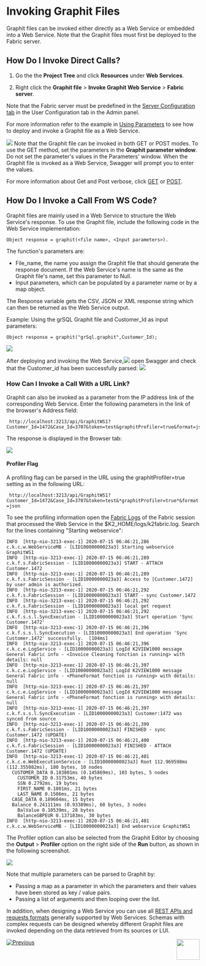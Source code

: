 # Invoking Graphit Files
Graphit files can be invoked either directly as a Web Service or embedded into a Web Service. Note that the Graphit files must first be deployed to the Fabric server. 

## How Do I Invoke Direct Calls?
1. Go the the **Project Tree** and click **Resources** under **Web Services**. 

2. Right click the **Graphit file** > **Invoke Graphit Web Service** > **Fabric server**.

Note that the Fabric server must be predefined in the [Server Configuration tab](/articles/04_fabric_studio/04_user_preferences.md#what-is-the-purpose-of-the-server-configuration-tab) in the User Configuration tab in the Admin panel.

For more information refer to the example in [Using Parameters](/articles/15_web_services_and_graphit/17_Graphit/06_using_graphit_files_with_parameters.md#parameters-setup-when-calling-graphit-directly-from-swagger) to see how to deploy and invoke a Graphit file as a Web Service.

![](/articles/15_web_services/17_Graphit/images/47_invoking_graphit_files.png)
Note that the Graphit file can be invoked in both GET or POST modes. To use the GET method, set the parameters in the **Graphit parameter window**. Do not set the parameter's values in the Parameters' window. When the Graphit file is invoked as a Web Service, Swagger will prompt you to enter the values.

For more information about Get and Post verbose, click [GET](/articles/15_web_services_and_graphit/12_Supported_Verbs_Get.md) or [POST](/articles/15_web_services_and_graphit/13_Supported_Verbs_Post.md).

## How Do I Invoke a Call From WS Code?
Graphit files are mainly used in a Web Service to structure the Web Service's response. To use the Graphit file, include the following code in the Web Service implementation:

<p><code>Object response = graphit(&lt;file name&gt;, &lt;Input parameters&gt;).</code></p>

The function's parameters are:
  - File_name, the name you assign the Graphit file that should generate the response document. If the Web Service's name is the same as the Graphit file's name, set this parameter to Null.
  - Input parameters, which can be populated by a parameter name or by a map object.
  
The Response variable gets the CSV, JSON or XML response string which can then be returned as the Web Service output.
  
Example:
Using the grSQL Graphit file and Customer_Id as input parameters:
 <p><code>Object response = graphit("grSql.graphit",Customer_Id);</code></p> 
 
![](/articles/15_web_services_and_graphit/17_Graphit/images/48_invoking_graphit_files.PNG)

After deploying and invoking the Web Service,![](/articles/15_web_services/17_Graphit/images/45_graphit_with_parameters.PNG) open Swagger and check that the Customer_id has been successfully parsed: ![](/articles/15_web_services/17_Graphit/images/46_graphit_with_parameters.PNG)


### How Can I Invoke a Call With a URL Link?
Graphit can also be invoked as a parameter from the IP address link of the corresponding Web Service.
Enter the following parameters in the link of the browser's Address field:

     http://localhost:3213/api/GraphitWS1?Customer_Id=1472&Case_Id=3707&token=test&graphitProfiler=true&format=json

The response is displayed in the Browser tab:

![](/articles/15_web_services_and_graphit/17_Graphit/images/49_invoking_graphit_files.PNG)

#### Profiler Flag
A profiling flag can be parsed in the URL using the graphitProfiler=true setting as in the following URL:

``` http://localhost:3213/api/GraphitWS1?Customer_Id=1472&Case_Id=3707&token=test&*graphitProfiler=true*&format=json``` 

To see the profiling information open the [Fabric Logs](/articles/21_Fabric_troubleshooting/02_Fabric_troubleshooting_log_files.md#log-files) of the Fabric session that processed the Web Service in the $K2_HOME/logs/k2fabric.log. Search for the lines containing "Starting webservice":

``` 
INFO  [http-nio-3213-exec-1] 2020-07-15 06:46:21,286 c.k.c.w.WebServiceMB - [LID10000000023a3] Starting webservice GraphitWS1
INFO  [http-nio-3213-exec-1] 2020-07-15 06:46:21,289 c.k.f.s.FabricSession - [LID10000000023a3] START - ATTACH Customer.1472
INFO  [http-nio-3213-exec-1] 2020-07-15 06:46:21,289 c.k.f.s.FabricSession - [LID10000000023a3] Access to [Customer.1472] by user admin is authorized.
INFO  [http-nio-3213-exec-1] 2020-07-15 06:46:21,292 c.k.f.s.FabricSession - [LID10000000023a3] START - sync Customer.1472
INFO  [http-nio-3213-exec-1] 2020-07-15 06:46:21,292 c.k.f.s.FabricSession - [LID10000000023a3] local get request
INFO  [http-nio-3213-exec-1] 2020-07-15 06:46:21,292 c.k.f.s.s.l.SyncExecution - [LID10000000023a3] Start operation 'Sync Customer.1472'
INFO  [http-nio-3213-exec-1] 2020-07-15 06:46:21,396 c.k.f.s.s.l.SyncExecution - [LID10000000023a3] End operation 'Sync Customer.1472' successfully.  [104ms]
INFO  [http-nio-3213-exec-1] 2020-07-15 06:46:21,396 c.k.c.e.LogService - [LID10000000023a3] LogId K2VIEW1000 message General Fabric info - <Invoice Cleaning fonction is running> with details: null
INFO  [http-nio-3213-exec-1] 2020-07-15 06:46:21,397 c.k.c.e.LogService - [LID10000000023a3] LogId K2VIEW1000 message General Fabric info - <PhoneFormat fonction is running> with details: null
INFO  [http-nio-3213-exec-1] 2020-07-15 06:46:21,397 c.k.c.e.LogService - [LID10000000023a3] LogId K2VIEW1000 message General Fabric info - <PhoneFormat fonction is running> with details: null
INFO  [http-nio-3213-exec-1] 2020-07-15 06:46:21,397 c.k.f.s.s.l.SyncExecution - [LID10000000023a3] Customer:1472 was synced from source
INFO  [http-nio-3213-exec-1] 2020-07-15 06:46:21,399 c.k.f.s.FabricSession - [LID10000000023a3] FINISHED - sync Customer.1472 (UPDATE)
INFO  [http-nio-3213-exec-1] 2020-07-15 06:46:21,400 c.k.f.s.FabricSession - [LID10000000023a3] FINISHED - ATTACH Customer.1472 (UPDATE)
INFO  [http-nio-3213-exec-1] 2020-07-15 06:46:21,401 c.k.c.e.WebExecutionService - [LID10000000023a3] Root 112.969598ms (112.355082ms), 180 bytes, 10 nodes
  CUSTOMER_DATA 0.183801ms (0.145869ms), 103 bytes, 5 nodes
    CUSTOMER_ID 0.31753ms, 40 bytes
    SSN 0.2792ms, 19 bytes
    FIRST_NAME 0.1801ms, 21 bytes
    LAST_NAME 0.1586ms, 21 bytes
  CASE_DATA 0.189604ms, 15 bytes
  Balance 0.241111ms (0.93389ms), 60 bytes, 3 nodes
    BalValue 0.10539ms, 28 bytes
    BalanceGBPEUR 0.137183ms, 30 bytes
INFO  [http-nio-3213-exec-1] 2020-07-15 06:46:21,401 c.k.c.w.WebServiceMB - [LID10000000023a3] End webservice GraphitWS1
```
The Profiler option can also be selected from the Graphit Editor by choosing the **Output** > **Profiler** option on the right side of the **Run** button, as shown in the following screenshot.

![](/articles/15_web_services_and_graphit/17_Graphit/images/49a_invoking_graphit_files.PNG)



Note that multiple parameters can be parsed to Graphit by:
- Passing a map as a parameter in which the parameters and their values have been stored as key / value pairs.
- Passing a list of arguments and then looping over the list.

In addition, when designing a Web Service you can use all [REST APIs and requests formats](/articles/15_web_services_and_graphit/12_Supported_Verbs_Get.md) generally supported by Web Services. Schemas with complex requests can be designed whereby different Graphit files are invoked depending on the data retrieved from its sources or LUI. 


[![Previous](/articles/images/Previous.png)](/articles/15_web_services_and_graphit/17_Graphit/06_using_graphit_files_with_parameters.md)[<img align="right" width="60" height="54" src="/articles/images/Next.png">](/articles/15_web_services_and_graphit/17_Graphit/08_invoke_javacode_from_graphit.md)
